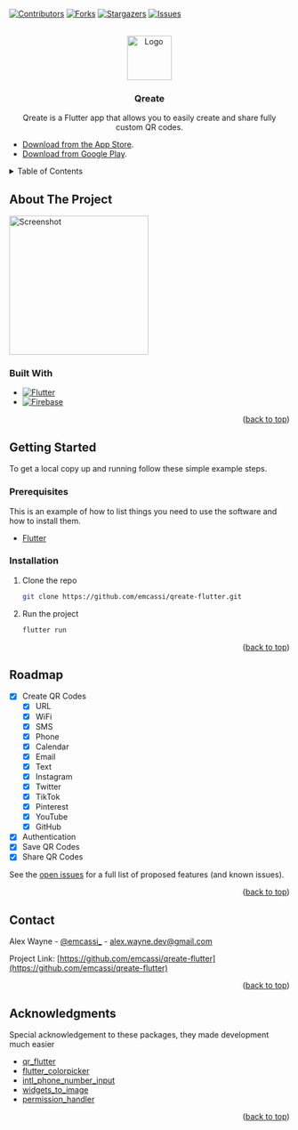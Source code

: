<!-- Improved compatibility of back to top link: See: https://github.com/othneildrew/Best-README-Template/pull/73 -->
<a name="readme-top"></a>
<!--
*** Thanks for checking out the Best-README-Template. If you have a suggestion
*** that would make this better, please fork the repo and create a pull request
*** or simply open an issue with the tag "enhancement".
*** Don't forget to give the project a star!
*** Thanks again! Now go create something AMAZING! :D
-->



<!-- PROJECT SHIELDS -->
<!--
*** I'm using markdown "reference style" links for readability.
*** Reference links are enclosed in brackets [ ] instead of parentheses ( ).
*** See the bottom of this document for the declaration of the reference variables
*** for contributors-url, forks-url, etc. This is an optional, concise syntax you may use.
*** https://www.markdownguide.org/basic-syntax/#reference-style-links
-->
[![Contributors][contributors-shield]][contributors-url]
[![Forks][forks-shield]][forks-url]
[![Stargazers][stars-shield]][stars-url]
[![Issues][issues-shield]][issues-url]



<!-- PROJECT LOGO -->
<br />
<div align="center">
  <a href="https://github.com/emcassi/qreate-flutter">
    <img src="https://i.imgur.com/YRlgGD9.png" alt="Logo" width="80" height="80">
  </a>

<h3 align="center">Qreate</h3>

  <p align="center">
    Qreate is a Flutter app that allows you to easily create and share fully custom QR codes.
    <br />
  </p>
</div>

 * [Download from the App Store](https://apps.apple.com/app/id1658696194).
 * [Download from Google Play](https://play.google.com/store/apps/details?id=org.alexwayne.qreate&pli=1).


<!-- TABLE OF CONTENTS -->
<details>
  <summary>Table of Contents</summary>
  <ol>
    <li>
      <a href="#about-the-project">About The Project</a>
      <ul>
        <li><a href="#built-with">Built With</a></li>
      </ul>
    </li>
    <li>
      <a href="#getting-started">Getting Started</a>
      <ul>
        <li><a href="#prerequisites">Prerequisites</a></li>
        <li><a href="#installation">Installation</a></li>
      </ul>
    </li>
    <li><a href="#roadmap">Roadmap</a></li>
    <li><a href="#contact">Contact</a></li>
    <li><a href="#acknowledgments">Acknowledgments</a></li>
  </ol>
</details>



<!-- ABOUT THE PROJECT -->
## About The Project

<img src="https://i.imgur.com/rWGqKAm.png" alt="Screenshot" width="250">



### Built With

* [![Flutter][Flutter]][Flutter-url]
* [![Firebase][Firebase]][Firebase-url]


<p align="right">(<a href="#readme-top">back to top</a>)</p>



<!-- GETTING STARTED -->
## Getting Started

To get a local copy up and running follow these simple example steps.

### Prerequisites

This is an example of how to list things you need to use the software and how to install them.

* [Flutter](https://docs.flutter.dev/get-started/install)

### Installation

1. Clone the repo
   ```sh
   git clone https://github.com/emcassi/qreate-flutter.git
   ```
2. Run the project
   ```sh
   flutter run
   ```


<p align="right">(<a href="#readme-top">back to top</a>)</p>



<!-- ROADMAP -->
## Roadmap

- [X] Create QR Codes
  - [X] URL
  - [X] WiFi
  - [X] SMS
  - [X] Phone
  - [X] Calendar
  - [X] Email
  - [X] Text
  - [X] Instagram
  - [X] Twitter
  - [X] TikTok
  - [X] Pinterest
  - [X] YouTube
  - [X] GitHub
- [X] Authentication
- [X] Save QR Codes
- [X] Share QR Codes

See the [open issues](https://github.com/emcassi/qreate-flutter/issues) for a full list of proposed features (and known issues).

<p align="right">(<a href="#readme-top">back to top</a>)</p>


<!-- CONTACT -->
## Contact

Alex Wayne - [@emcassi_](https://twitter.com/emcassi_) - alex.wayne.dev@gmail.com

Project Link: [https://github.com/emcassi/qreate-flutter](https://github.com/emcassi/qreate-flutter)

<p align="right">(<a href="#readme-top">back to top</a>)</p>



<!-- ACKNOWLEDGMENTS -->
## Acknowledgments

Special acknowledgement to these packages, they made development much easier 
* [qr_flutter](https://pub.dev/packages/qr_flutter)
* [flutter_colorpicker](https://pub.dev/packages/flutter_colorpicker)
* [intl_phone_number_input](https://pub.dev/packages/intl_phone_number_input)
* [widgets_to_image](https://pub.dev/packages/widgets_to_image)
* [permission_handler](https://pub.dev/packages/permission_handler)

<p align="right">(<a href="#readme-top">back to top</a>)</p>



<!-- MARKDOWN LINKS & IMAGES -->
<!-- https://www.markdownguide.org/basic-syntax/#reference-style-links -->
[contributors-shield]: https://img.shields.io/github/contributors/emcassi/qreate-flutter.svg?style=for-the-badge
[contributors-url]: https://github.com/emcassi/qreate-flutter/graphs/contributors
[forks-shield]: https://img.shields.io/github/forks/emcassi/qreate-flutter.svg?style=for-the-badge
[forks-url]: https://github.com/emcassi/qreate-flutter/network/members
[stars-shield]: https://img.shields.io/github/stars/emcassi/qreate-flutter.svg?style=for-the-badge
[stars-url]: https://github.com/emcassi/qreate-flutter/stargazers
[issues-shield]: https://img.shields.io/github/issues/emcassi/qreate-flutter.svg?style=for-the-badge
[issues-url]: https://github.com/emcassi/qreate-flutter/issues
[license-shield]: https://img.shields.io/github/license/emcassi/qreate-flutter.svg?style=for-the-badge
[license-url]: https://github.com/emcassi/qreate-flutter/blob/master/LICENSE.txt
[product-screenshot]: images/screenshot.png
[Flutter]: https://img.shields.io/badge/Flutter-20232A?style=for-the-badge&logo=flutter&logoColor=61DAFB
[Flutter-url]: https://flutter.dev/
[Firebase]: https://img.shields.io/badge/Firebase-0396DE?style=for-the-badge&logo=firebase
[Firebase-url]: https://firebase.google.com/
